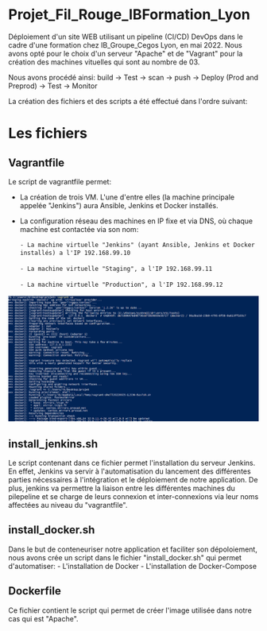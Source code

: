 # Projet_Fil_Rouge_IBFormation_Lyon

Déploiement d'un site WEB utilisant un pipeline (CI/CD) DevOps dans le cadre d'une formation chez IB_Groupe_Cegos Lyon, en mai 2022.
Nous avons opté pour le choix d'un serveur "Apache" et de "Vagrant" pour la création des machines vituelles qui sont au nombre de 03.

Nous avons procédé ainsi: build ->  Test -> scan -> push -> Deploy (Prod and  Preprod) -> Test -> Monitor

La création des fichiers et des scripts a été effectué dans l'ordre suivant:

# Les fichiers

## **Vagrantfile** 
Le script de vagrantfile permet:
- La création de trois VM. L'une d'entre elles (la machine principale appelée "Jenkins") aura Ansible, Jenkins et Docker installés.
- La configuration réseau des machines en IP fixe et via DNS, où chaque machine est contactée via son nom:

      - La machine virtuelle "Jenkins" (ayant Ansible, Jenkins et Docker installés) a l'IP 192.168.99.10
      
      - La machine virtuelle "Staging", a l'IP 192.168.99.11
      
      - La machine virtuelle "Production", a l'IP 192.168.99.12
         
 ![Screenshot Vagrant1](https://github.com/StephaneInfo/Projet_Fil_Rouge_IBFormation/blob/main/Images/vagrant1.png)

## **install_jenkins.sh** 

Le script contenant dans ce fichier permet l'installation du serveur Jenkins. En effet, Jenkins va servir à l'automatisation du lancement des différentes parties nécessaires à l'intégration et le déploiement de notre application. De plus, jenkins va permettre la liaison entre les différentes machines du pilepeline et se charge de leurs connexion et inter-connexions via leur noms affectées au niveau du "vagrantfile".

## **install_docker.sh** 

Dans le but de conteneuriser notre application et faciliter son dépoloiement, nous avons crée un script dans le fichier "install_docker.sh" qui permet d'automatiser:
    - L'installation de Docker
    - L'installation de Docker-Compose
    
## **Dockerfile** 

Ce fichier contient le script qui permet de créer l'image utilisée dans notre cas qui est "Apache".










